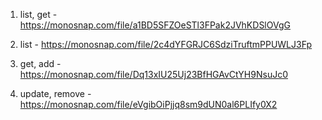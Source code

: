 1. list, get - https://monosnap.com/file/a1BD5SFZOeSTl3FPak2JVhKDSlOVgG

2. list - https://monosnap.com/file/2c4dYFGRJC6SdziTruftmPPUWLJ3Fp

3. get, add - https://monosnap.com/file/Dq13xIU25Uj23BfHGAvCtYH9NsuJc0

4. update, remove - https://monosnap.com/file/eVgibOiPjjq8sm9dUN0al6PLIfy0X2
